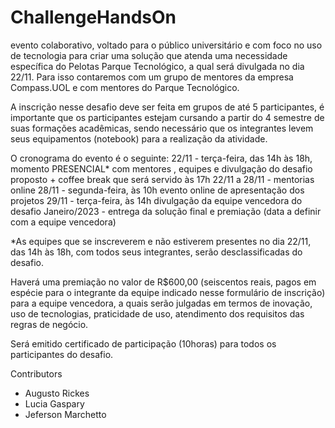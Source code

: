 # ChallengeHandsOn
 evento colaborativo, voltado para o público universitário e com foco no uso de tecnologia para criar uma solução que atenda uma necessidade específica do Pelotas Parque Tecnológico, a qual será divulgada no dia 22/11. Para isso contaremos com um grupo de mentores da empresa Compass.UOL e com mentores do Parque Tecnológico.

A inscrição nesse desafio deve ser feita em grupos de até 5 participantes, é importante que os participantes estejam cursando a partir do 4 semestre de suas formações acadêmicas, sendo necessário que os integrantes levem seus equipamentos (notebook) para a realização da atividade.

O cronograma do evento é o seguinte:
22/11 - terça-feira, das 14h às 18h, momento PRESENCIAL* com mentores , equipes e divulgação do desafio proposto + coffee break que será servido às 17h
22/11 a 28/11 - mentorias online 
28/11 - segunda-feira, às 10h evento online de apresentação dos projetos 
29/11 - terça-feira, às 14h divulgação da equipe vencedora do desafio 
Janeiro/2023 - entrega da solução final e premiação (data a definir com a equipe vencedora)

*As equipes que se inscreverem e não estiverem presentes no dia 22/11, das 14h às 18h, com todos seus integrantes, serão desclassificadas do desafio.

Haverá uma premiação no valor de R$600,00 (seiscentos reais, pagos em espécie para o integrante da equipe indicado nesse formulário de inscrição) para a equipe vencedora, a quais serão julgadas em termos de inovação, uso de tecnologias, praticidade de uso, atendimento dos requisitos das regras de negócio.

Será emitido certificado de participação (10horas) para todos os participantes do desafio.


Contributors

- Augusto Rickes
- Lucia Gaspary
- Jeferson Marchetto
